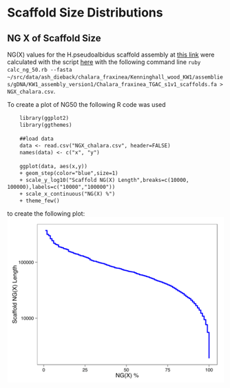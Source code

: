 # Scaffold Size Distributions

## NG X of Scaffold Size

NG(X) values for the H.pseudoalbidus scaffold assembly at [this link](https://github.com/ash-dieback-crowdsource/data/blob/master/ash_dieback/chalara_fraxinea/Kenninghall_wood_KW1/assemblies/gDNA/KW1_assembly_version1/Chalara_fraxinea_TGAC_s1v1_scaffolds.fa) were calculated with the script [here](calc_ng_50.rb) with the following command line `ruby calc_ng_50.rb --fasta ~/src/data/ash_dieback/chalara_fraxinea/Kenninghall_wood_KW1/assemblies/gDNA/KW1_assembly_version1/Chalara_fraxinea_TGAC_s1v1_scaffolds.fa > NGX_chalara.csv`.


To create a plot of NG50 the following R code was used 


```{r}
	library(ggplot2)
	library(ggthemes)
	
	##load data
	data <- read.csv("NGX_chalara.csv", header=FALSE)
	names(data) <- c("x", "y")
	
	ggplot(data, aes(x,y)) 
	+ geom_step(color="blue",size=1)
	+ scale_y_log10("Scaffold NG(X) Length",breaks=c(10000, 100000),labels=c("10000","100000"))
	+ scale_x_continuous("NG(X) %")
	+ theme_few()

```

to create the following plot:
![NG(X)](Rplot.svg)


